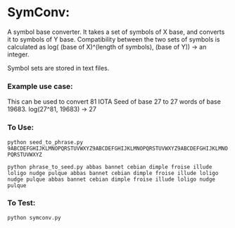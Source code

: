 # SymConv:

A symbol base converter.  It takes a set of symbols of X base, and converts it to symbols of Y base. Compatibility between the two sets of symbols is calculated as log( (base of X)^(length of symbols), (base of Y)) -> an integer.

Symbol sets are stored in text files.

### Example use case:

This can be used to convert 81 IOTA Seed of base 27 to 27 words of base 19683.  log(27^81, 19683) -> 27

### To Use:

`python seed_to_phrase.py 9ABCDEFGHIJKLMNOPQRSTUVWXYZ9ABCDEFGHIJKLMNOPQRSTUVWXYZ9ABCDEFGHIJKLMNOPQRSTUVWXYZ`

`python phrase_to_seed.py abbas bannet cebian dimple froise illude loligo nudge pulque abbas bannet cebian dimple froise illude loligo nudge pulque abbas bannet cebian dimple froise illude loligo nudge pulque`

### To Test:

`python symconv.py`
